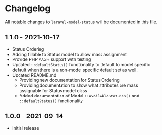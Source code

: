 # Changelog

All notable changes to `laravel-model-status` will be documented in this file.

## 1.1.0 - 2021-10-17
- Status Ordering
- Adding fillable to Status model to allow mass assignment
- Provide PHP v7.3+ support with testing
- Updated `::defaultStatus()` functionality to default to model specific default when there is a non-model specific default set as well.
- Updated README.md
  - Providing new documentation for Status Ordering
  - Providing documentation to show what attributes are mass assignable for Status model class
  - Added documentation of Model `::availableStatuses()` and `::defaultStatus()` functionality

## 1.0.0 - 2021-09-14
- initial release
